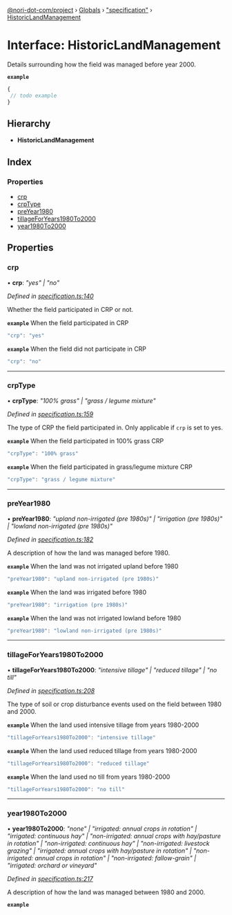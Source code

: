 [@nori-dot-com/project](../README.md) › [Globals](../globals.md) › ["specification"](../modules/_specification_.md) › [HistoricLandManagement](_specification_.historiclandmanagement.md)

# Interface: HistoricLandManagement

Details surrounding how the field was managed before year 2000.

**`example`** 

```js
{
 // todo example
}
```

## Hierarchy

* **HistoricLandManagement**

## Index

### Properties

* [crp](_specification_.historiclandmanagement.md#crp)
* [crpType](_specification_.historiclandmanagement.md#crptype)
* [preYear1980](_specification_.historiclandmanagement.md#preyear1980)
* [tillageForYears1980To2000](_specification_.historiclandmanagement.md#tillageforyears1980to2000)
* [year1980To2000](_specification_.historiclandmanagement.md#year1980to2000)

## Properties

###  crp

• **crp**: *"yes" | "no"*

*Defined in [specification.ts:140](https://github.com/nori-dot-eco/nori-dot-com/blob/72b033e/packages/project/src/specification.ts#L140)*

Whether the field participated in CRP or not.

**`example`** <caption>When the field participated in CRP</caption>

```js
"crp": "yes"
```

**`example`** <caption>When the field did not participate in CRP</caption>

```js
"crp": "no"
```

___

###  crpType

• **crpType**: *"100% grass" | "grass / legume mixture"*

*Defined in [specification.ts:159](https://github.com/nori-dot-eco/nori-dot-com/blob/72b033e/packages/project/src/specification.ts#L159)*

The type of CRP the field participated in. Only applicable if `crp` is set to yes.

**`example`** <caption>When the field participated in 100% grass CRP</caption>

```js
"crpType": "100% grass"
```

**`example`** <caption>When the field participated in grass/legume mixture CRP</caption>

```js
"crpType": "grass / legume mixture"
```

___

###  preYear1980

• **preYear1980**: *"upland non-irrigated (pre 1980s)" | "irrigation (pre 1980s)" | "lowland non-irrigated (pre 1980s)"*

*Defined in [specification.ts:182](https://github.com/nori-dot-eco/nori-dot-com/blob/72b033e/packages/project/src/specification.ts#L182)*

A description of how the land was managed before 1980.

**`example`** <caption>When the land was not irrigated upland before 1980</caption>

```js
"preYear1980": "upland non-irrigated (pre 1980s)"
```

**`example`** <caption>When the land was irrigated before 1980</caption>

```js
"preYear1980": "irrigation (pre 1980s)"
```

**`example`** <caption>When the land was not irrigated lowland before 1980</caption>

```js
"preYear1980": "lowland non-irrigated (pre 1980s)"
```

___

###  tillageForYears1980To2000

• **tillageForYears1980To2000**: *"intensive tillage" | "reduced tillage" | "no till"*

*Defined in [specification.ts:208](https://github.com/nori-dot-eco/nori-dot-com/blob/72b033e/packages/project/src/specification.ts#L208)*

The type of soil or crop disturbance events used on the field between 1980 and 2000.

**`example`** <caption>When the land used intensive tillage from years 1980-2000</caption>

```js
"tillageForYears1980To2000": "intensive tillage"
```

**`example`** <caption>When the land used reduced tillage from years 1980-2000</caption>

```js
"tillageForYears1980To2000": "reduced tillage"
```

**`example`** <caption>When the land used no till from years 1980-2000</caption>

```js
"tillageForYears1980To2000": "no till"
```

___

###  year1980To2000

• **year1980To2000**: *"none" | "irrigated: annual crops in rotation" | "irrigated: continuous hay" | "non-irrigated: annual crops with hay/pasture in rotation" | "non-irrigated: continuous hay" | "non-irrigated: livestock grazing" | "irrigated: annual crops with hay/pasture in rotation" | "non-irrigated: annual crops in rotation" | "non-irrigated: fallow-grain" | "irrigated: orchard or vineyard"*

*Defined in [specification.ts:217](https://github.com/nori-dot-eco/nori-dot-com/blob/72b033e/packages/project/src/specification.ts#L217)*

A description of how the land was managed between 1980 and 2000.

**`example`**
